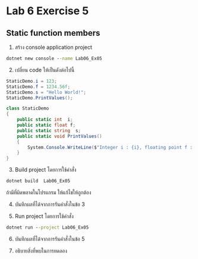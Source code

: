 # Lab 6 Exercise 5

## Static function members

1. สร้าง console application project

```cmd
dotnet new console --name Lab06_Ex05
```

2. เปลี่ยน code ให้เป็นดังต่อไปนี้

```cs
StaticDemo.i = 123;
StaticDemo.f = 1234.56f;
StaticDemo.s = "Hello World!";
StaticDemo.PrintValues();

class StaticDemo
{
    public static int  i;
    public static float f;
    public static string  s;
    public static void PrintValues()
    {
        System.Console.WriteLine($"Integer i : {i}, floating point f : {f}, string s  : {s}");
    }
}
```

3. Build project โดยการใช้คำสั่ง

```cmd
dotnet build  Lab06_Ex05
```

ถ้ามีที่ผิดพลาดในโปรแกรม ให้แก้ไขให้ถูกต้อง

4. บันทึกผลที่ได้จากการรันคำสั่งในข้อ 3 

5. Run project โดยการใช้คำสั่ง

```cmd
dotnet run --project Lab06_Ex05
```

6. บันทึกผลที่ได้จากการรันคำสั่งในข้อ 5

7. อธิบายสิ่งที่พบในการทดลอง
